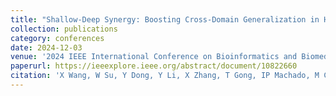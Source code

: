 ```yaml
---
title: "Shallow-Deep Synergy: Boosting Cross-Domain Generalization in Histopathological Image Segmentation"
collection: publications
category: conferences
date: 2024-12-03
venue: '2024 IEEE International Conference on Bioinformatics and Biomedicine (BIBM)'
paperurl: https://ieeexplore.ieee.org/abstract/document/10822660
citation: 'X Wang, W Su, Y Dong, Y Li, X Zhang, T Gong, IP Machado, M Crispin-Ortuzar, C Li, <strong>Z Gao*</strong>. Shallow-Deep Synergy: Boosting Cross-Domain Generalization in Histopathological Image Segmentation[C]//2024 IEEE International Conference on Bioinformatics and Biomedicine (BIBM). IEEE, 2024: 3790-3794.'
---
```

